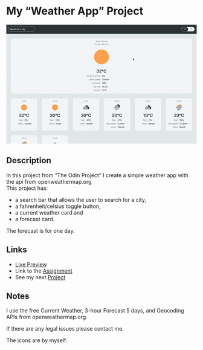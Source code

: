 # My “Weather App” Project
![preview gif](./media/prev.gif) 

## Description
In this project from “The Odin Project” I create a simple weather app with
the api from openweathermap.org<br>
This project has:

- a search bar that allows the user to search for a city,
- a fahrenheit/celsius toggle button,
- a current weather card and
- a forecast card.

The forecast is for one day.

## Links
- [Live Preview]()
- Link to the [Assignment](https://www.theodinproject.com/lessons/node-path-javascript-weather-app)
- See my next [Project]()

## Notes
I use the free Current Weather, 3-hour Forecast 5 days, and Geocoding APIs 
from openweathermap.org. 

If there are any legal issues please contact me.

The icons are by myself.

